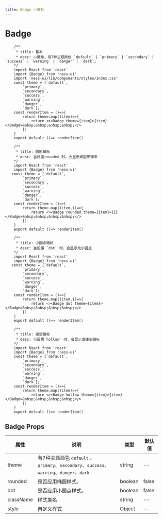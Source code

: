 ```yaml
---
title: Badge 小徽标
---
```

# Badge
```tsx
    /**
     * title: 基本 
     * desc: 小徽章，有7种主题颜色 `default` | `primary` | `secondary` | `success` | `warning` | `danger` | `dark`;
    */
    import React from 'react'
    import {Badge} from 'ness-ui'
    import 'ness-ui/lib/components/styles/index.css'
    const theme = [`default`,
        `primary`,
        `secondary`,
        `success`,
        `warning`,
        `danger`,
        `dark`];
    const renderItem = ()=>{
        return theme.map((item)=>{
            return <><Badge theme={item}>{item}</Badge>&nbsp;&nbsp;&nbsp;&nbsp;</>
        }) 
    }
    export default ()=> renderItem()
```

``` tsx
    /**
     * title: 圆形徽标
     * desc: 当设置rounded 时，会显示成圆形徽章
    */
    import React from 'react'
    import {Badge} from 'ness-ui'
   const theme = [`default`,
        `primary`,
        `secondary`,
        `success`,
        `warning`,
        `danger`,
        `dark`];
    const renderItem = ()=>{
        return theme.map((item,i)=>{
            return <><Badge rounded theme={item}>{i}</Badge>&nbsp;&nbsp;&nbsp;&nbsp;</>
        }) 
    }
    export default ()=> renderItem() 
```

``` tsx
    /**
     * title: 小圆点徽标
     * desc: 当设置 `dot` 时，会显示成小圆点
    */
    import React from 'react'
    import {Badge} from 'ness-ui'
   const theme = [`default`,
        `primary`,
        `secondary`,
        `success`,
        `warning`,
        `danger`,
        `dark`];
    const renderItem = ()=>{
        return theme.map((item,i)=>{
            return <><Badge dot theme={item}></Badge>&nbsp;&nbsp;&nbsp;&nbsp;</>
        }) 
    }
    export default ()=> renderItem() 
```


```tsx
    /**
     * title: 镂空徽标
     * desc: 当设置`hollow` 时，会显示成镂空徽标
    */
    import React from 'react'
    import {Badge} from 'ness-ui'
    const theme = [`default`,
        `primary`,
        `secondary`,
        `success`,
        `warning`,
        `danger`,
        `dark`];
    const renderItem = ()=>{
        return theme.map((item)=>{
            return <><Badge hollow theme={item}>{item}</Badge>&nbsp;&nbsp;&nbsp;&nbsp;</>
        }) 
    }
    export default ()=> renderItem()
```
## Badge Props

属性 | 说明 | 类型 | 默认值
----|-----|------|------
| theme        | 有7种主题颜色 `default` 、 `primary`、`secondary`、`success`、`warning`、`danger`、`dark`   | string | -- | 
| rounded | 是否应用椭圆样式。 | boolean   | false | 
| dot | 是否应用小圆点样式。 | boolean   | false | 
| className | 样式类名 | string   | -- |
| style      |   自定义样式   | Object |  --  |